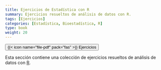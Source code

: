 ```yaml
---
title: Ejercicios de Estadística con R
summary: Ejercicios resueltos de análisis de datos con R.
tags: [Ejercicios]
categories: [Estadística, Bioestadística, R]
type: book
weight: 20
---
```


[<button type="button" class="btn btn-outline-primary">{{< icon name="file-pdf" pack="fas" >}} Ejercicios</button>](https://aprendeconalf.es/estadistica-practicas-r/)

Esta sección contiene una colección de ejercicios resueltos de análisis de datos con [R](https://cran.r-project.org/).
